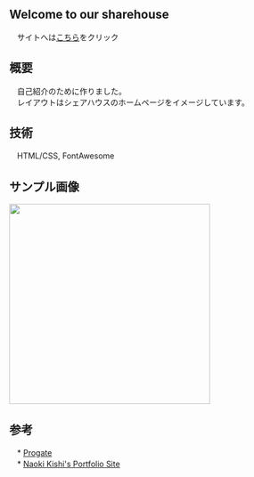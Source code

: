 ## Welcome to our sharehouse
　サイトへは<a href="https://takumagithub.github.io/">こちら</a>をクリック

## 概要
　自己紹介のために作りました。  
　レイアウトはシェアハウスのホームページをイメージしています。

## 技術
　HTML/CSS, FontAwesome

## サンプル画像
<img src="https://user-images.githubusercontent.com/44295226/62641072-da896a00-b97d-11e9-98ae-61bc474126aa.JPG" width="360px">

## 参考
　* <a href="https://prog-8.com">Progate</a>  
　* <a href="https://p1ass.com/">Naoki Kishi's Portfolio Site</a>
